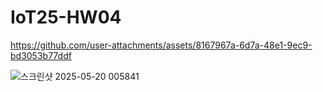 # IoT25-HW04



https://github.com/user-attachments/assets/8167967a-6d7a-48e1-9ec9-bd3053b77ddf


![스크린샷 2025-05-20 005841](https://github.com/user-attachments/assets/24df8ce5-63ba-4ab8-8c77-93f75cf63560)
